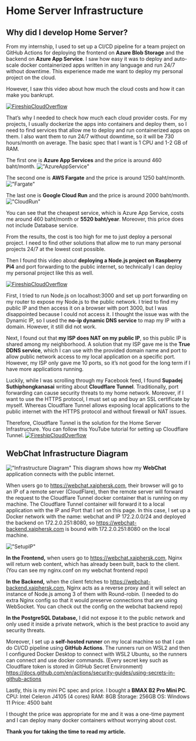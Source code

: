 # Home Server Infrastructure

## Why did I develop Home Server?
From my internship, I used to set up a CI/CD pipeline for a team project on GitHub Actions for deploying the frontend on **Azure Blob Storage** and the backend on **Azure App Service**. 
I saw how easy it was to deploy and auto-scale docker containerized apps written in any language and run 24/7 without downtime. This experience made me want to deploy my personal project on the cloud.

However, I saw this video about how much the cloud costs and how it can make you bankrupt.

[![FireshipCloudOverflow](https://i.ytimg.com/vi/N6lYcXjd4pg/hq720.jpg?sqp=-oaymwEpCOgCEMoBSFryq4qpAxsIARUAAIhCGAHYAQHiAQwIGhACGAYgATgBQAE=&rs=AOn4CLDB4wyMIWMDZVtRBIs7SEtco4Y4NQ)](https://www.youtube.com/watch?v=N6lYcXjd4pg&t=48sv)

That’s why I needed to check how much each cloud provider costs. 
For my projects, I usually dockerize the apps into containers and deploy them, so I need to find services that allow me to deploy and run containerized apps on them. I also want them to run 24/7 without downtime, so it will be 730 hours/month on average. The basic spec that I want is 1 CPU and 1-2 GB of RAM.

The first one is **Azure App Services** and the price is around 460 baht/month.
!["AzureAppService"](https://i.imgur.com/MZ2ldaK.png)

The second one is **AWS Fargate** and the price is around 1250 baht/month.
!["Fargate"](https://i.imgur.com/wM1drkV.png)

The last one is **Google Cloud Run** and the price is around 2000 baht/month.
!["CloudRun"](https://i.imgur.com/8CkxGM5.png)

You can see that the cheapest service, which is Azure App Service, costs me around 460 baht/month or **5520 baht/year**. Moreover, this price does not include Database service.

From the results, the cost is too high for me to just deploy a personal project. I need to find other solutions that allow me to run many personal projects 24/7 at the lowest cost possible.

Then I found this video about **deploying a Node.js project on Raspberry Pi4** and port forwarding to the public internet, so technically I can deploy my personal project like this as well.

[![FireshipCloudOverflow](https://i.ytimg.com/vi/QdHvS0D1zAI/hq720.jpg?sqp=-oaymwEpCOgCEMoBSFryq4qpAxsIARUAAIhCGAHYAQHiAQwIGhACGAYgATgBQAE=&rs=AOn4CLBjlkVafPtDQOt5qLmePuNXUWqmvw)](https://www.youtube.com/watch?v=QdHvS0D1zAI)

First, I tried to run Node.js on localhost:3000 and set up port forwarding on my router to expose my Node.js to the public network. I tried to find my public IP and then access it on a browser with port 3000, but I was disappointed because I could not access it. 
I thought the issue was with the Dynamic IP, so I used the **no-ip dynamic DNS service** to map my IP with a domain. However, it still did not work.

Next, I found out that **my ISP does NAT on my public IP**, so this public IP is shared among my neighborhood. A solution that my ISP gave me is the **True DDNS service**, which I can use with the provided domain name and port to allow public network access to my local application on a specific port. However, my ISP only gave me 10 ports, so it’s not good for the long term if I have more applications running.

Luckily, while I was scrolling through my Facebook feed, I found **Supadej Suthiphongkanasai** writing about **Cloudflare Tunnel**. Traditionally, port forwarding can cause security threats to my home network. Moreover, if I want to use the HTTPS protocol, I must set up and buy an SSL certificate by myself. Whereas Cloudflare Tunnel allows exposing local applications to the public internet with the HTTPS protocol and without firewall or NAT issues.

Therefore, Cloudflare Tunnel is the solution for the Home Server Infrastructure. You can follow this YouTube tutorial for setting up Cloudflare Tunnel.
[![FireshipCloudOverflow](https://i.ytimg.com/vi/ey4u7OUAF3c/hq720.jpg?sqp=-oaymwEpCOgCEMoBSFryq4qpAxsIARUAAIhCGAHYAQHiAQwIGhACGAYgATgBQAE=&rs=AOn4CLBQ2yL7uH9TgEiga0suP0rhQD9XEg)](https://www.youtube.com/watch?v=ey4u7OUAF3c&t=53s)


## WebChat Infrastructure Diagram
!["Infrastructure Diagram"](https://i.imgur.com/0TjD3yp.png)
This diagram shows how my **WebChat** application connects with the public internet.

When users go to https://webchat.xaiphersk.com, their browser will go to an IP of a remote server (CloudFlare), then the remote server will forward the request to the Cloudflare Tunnel docker container that is running on my machine. The Cloudflare Tunnel container will forward it to a local application with the IP and Port that I set on this page. 
In this case, I set up a Docker network with the name: webchat and IP 172.2.0.0/24 and deployed the backend on 172.2.0.251:8080, so https://webchat-backend.xaiphersk.com is bound with 172.2.0.251:8080 on the local machine.

!["SetupIP"](https://i.imgur.com/CuqvOMr.png)

**In the Frontend,** when users go to https://webchat.xaiphersk.com, Nginx will return web content, which has already been built, back to the client. (You can see my nginx.conf on my webchat frontend repo)

**In the Backend,** when the client fetches to https://webchat-backend.xaiphersk.com, Nginx acts as a reverse proxy and it will select an instance of Node.js among 3 of them with Round-robin.
(I needed to do extra Nginx config so that it would preserve connections that are using WebSocket. You can check out the config on the webchat backend repo)

**In the PostgreSQL Database,** I did not expose it to the public network and only used it inside a private network, which is the best practice to avoid any security threats.

Moreover, I set up a **self-hosted runner** on my local machine so that I can do CI/CD pipeline using **GitHub Actions**. The runners run on WSL2 and then I configured Docker Desktop to connect with WSL2 Ubuntu, so the runners can connect and use docker commands. 
(Every secret key such as Cloudflare token is stored in GitHub Secret Environment) 
https://docs.github.com/en/actions/security-guides/using-secrets-in-github-actions

Lastly, this is my mini PC spec and price. I bought a **BMAX B2 Pro Mini PC**. 
CPU: Intel Celeron J4105 (4 cores) 
RAM: 8GB 
Storage: 256GB 
OS: Windows 11 
Price: 4500 baht

I thought the price was appropriate for me and it was a one-time payment and I can deploy many docker containers without worrying about cost.

**Thank you for taking the time to read my article.**